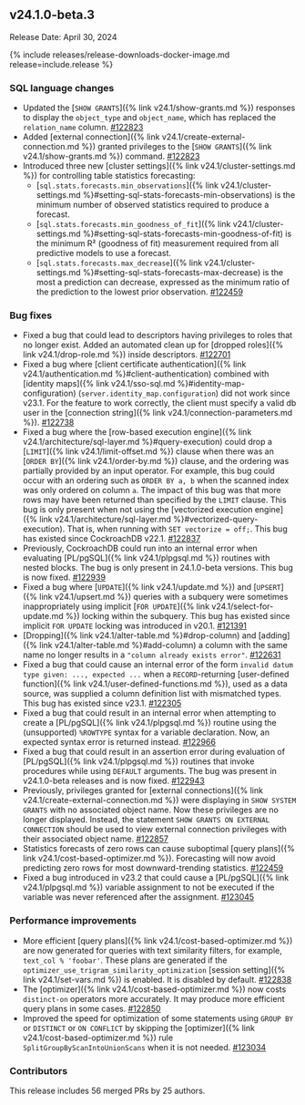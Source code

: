 ## v24.1.0-beta.3

Release Date: April 30, 2024

{% include releases/release-downloads-docker-image.md release=include.release %}

<h3 id="v24-1-0-beta-3-sql-language-changes">SQL language changes</h3>

- Updated the [`SHOW GRANTS`]({% link v24.1/show-grants.md %}) responses to display the `object_type` and `object_name`, which has replaced the `relation_name` column. [#122823][#122823]
- Added [external connection]({% link v24.1/create-external-connection.md %}) granted privileges to the [`SHOW GRANTS`]({% link v24.1/show-grants.md %}) command. [#122823][#122823]
- Introduced three new [cluster settings]({% link v24.1/cluster-settings.md %}) for controlling table statistics forecasting:
    - [`sql.stats.forecasts.min_observations`]({% link v24.1/cluster-settings.md %}#setting-sql-stats-forecasts-min-observations) is the minimum number of observed statistics required to produce a forecast.
    - [`sql.stats.forecasts.min_goodness_of_fit`]({% link v24.1/cluster-settings.md %}#setting-sql-stats-forecasts-min-goodness-of-fit) is the minimum R² (goodness of fit) measurement required from all predictive models to use a forecast.
    - [`sql.stats.forecasts.max_decrease`]({% link v24.1/cluster-settings.md %}#setting-sql-stats-forecasts-max-decrease) is the most a prediction can decrease, expressed as the minimum ratio of the prediction to the lowest prior observation. [#122459][#122459]

<h3 id="v24-1-0-beta-3-bug-fixes">Bug fixes</h3>

- Fixed a bug that could lead to descriptors having privileges to roles that no longer exist. Added an automated clean up for [dropped roles]({% link v24.1/drop-role.md %}) inside descriptors. [#122701][#122701]
- Fixed a bug where [client certificate authentication]({% link v24.1/authentication.md %}#client-authentication) combined with [identity maps]({% link v24.1/sso-sql.md %}#identity-map-configuration) (`server.identity_map.configuration`) did not work since v23.1. For the feature to work correctly, the client must specify a valid db user in the [connection string]({% link v24.1/connection-parameters.md %}). [#122738][#122738]
- Fixed a bug where the [row-based execution engine]({% link v24.1/architecture/sql-layer.md %}#query-execution) could drop a [`LIMIT`]({% link v24.1/limit-offset.md %}) clause when there was an [`ORDER BY`]({% link v24.1/order-by.md %}) clause, and the ordering was partially provided by an input operator. For example, this bug could occur with an ordering such as `ORDER BY a, b` when the scanned index was only ordered on column `a`. The impact of this bug was that more rows may have been returned than specified by the `LIMIT` clause. This bug is only present when not using the [vectorized execution engine]({% link v24.1/architecture/sql-layer.md %}#vectorized-query-execution). That is, when running with `SET vectorize = off;`. This bug has existed since CockroachDB v22.1. [#122837][#122837]
- Previously, CockroachDB could run into an internal error when evaluating [PL/pgSQL]({% link v24.1/plpgsql.md %}) routines with nested blocks. The bug is only present in 24.1.0-beta versions. This bug is now fixed. [#122939][#122939]
- Fixed a bug where [`UPDATE`]({% link v24.1/update.md %}) and [`UPSERT`]({% link v24.1/upsert.md %}) queries with a subquery were sometimes inappropriately using implicit [`FOR UPDATE`]({% link v24.1/select-for-update.md %}) locking within the subquery. This bug has existed since implicit `FOR UPDATE` locking was introduced in v20.1. [#121391][#121391]
- [Dropping]({% link v24.1/alter-table.md %}#drop-column) and [adding]({% link v24.1/alter-table.md %}#add-column) a column with the same name no longer results in a `"column already exists error"`. [#122631][#122631]
- Fixed a bug that could cause an internal error of the form `invalid datum type given: ..., expected ...` when a `RECORD`-returning [user-defined function]({% link v24.1/user-defined-functions.md %}), used as a data source, was supplied a column definition list with mismatched types. This bug has existed since v23.1. [#122305][#122305]
- Fixed a bug that could result in an internal error when attempting to create a [PL/pgSQL]({% link v24.1/plpgsql.md %}) routine using the (unsupported) `%ROWTYPE` syntax for a variable declaration. Now, an expected syntax error is returned instead. [#122966][#122966]
- Fixed a bug that could result in an assertion error during evaluation of [PL/pgSQL]({% link v24.1/plpgsql.md %}) routines that invoke procedures while using `DEFAULT` arguments. The bug was present in v24.1.0-beta releases and is now fixed. [#122943][#122943]
- Previously, privileges granted for [external connections]({% link v24.1/create-external-connection.md %}) were displaying in `SHOW SYSTEM GRANTS` with no associated object name. Now these privileges are no longer displayed. Instead, the  statement `SHOW GRANTS ON EXTERNAL CONNECTION` should be used to view external connection privileges with their associated object name. [#122857][#122857]
- Statistics forecasts of zero rows can cause suboptimal [query plans]({% link v24.1/cost-based-optimizer.md %}). Forecasting will now avoid predicting zero rows for most downward-trending statistics. [#122459][#122459]
- Fixed a bug introduced in v23.2 that could cause a [PL/pgSQL]({% link v24.1/plpgsql.md %}) variable assignment to not be executed if the variable was never referenced after the assignment. [#123045][#123045]

<h3 id="v24-1-0-beta-3-performance-improvements">Performance improvements</h3>

- More efficient [query plans]({% link v24.1/cost-based-optimizer.md %}) are now generated for queries with text similarity filters, for example, `text_col % 'foobar'`. These plans are generated if the `optimizer_use_trigram_similarity_optimization` [session setting]({% link v24.1/set-vars.md %}) is enabled. It is disabled by default. [#122838][#122838]
- The [optimizer]({% link v24.1/cost-based-optimizer.md %}) now costs `distinct-on` operators more accurately. It may produce more efficient query plans in some cases. [#122850][#122850]
- Improved the speed for optimization of some statements using `GROUP BY` or `DISTINCT` or `ON CONFLICT` by skipping the [optimizer]({% link v24.1/cost-based-optimizer.md %}) rule `SplitGroupByScanIntoUnionScans` when it is not needed. [#123034][#123034]

<div class="release-note-contributors" markdown="1">

<h3 id="v24-1-0-beta-3-contributors">Contributors</h3>

This release includes 56 merged PRs by 25 authors.

</div>

[#121391]: https://github.com/cockroachdb/cockroach/pull/121391
[#122305]: https://github.com/cockroachdb/cockroach/pull/122305
[#122459]: https://github.com/cockroachdb/cockroach/pull/122459
[#122631]: https://github.com/cockroachdb/cockroach/pull/122631
[#122701]: https://github.com/cockroachdb/cockroach/pull/122701
[#122738]: https://github.com/cockroachdb/cockroach/pull/122738
[#122823]: https://github.com/cockroachdb/cockroach/pull/122823
[#122837]: https://github.com/cockroachdb/cockroach/pull/122837
[#122838]: https://github.com/cockroachdb/cockroach/pull/122838
[#122850]: https://github.com/cockroachdb/cockroach/pull/122850
[#122857]: https://github.com/cockroachdb/cockroach/pull/122857
[#122939]: https://github.com/cockroachdb/cockroach/pull/122939
[#122943]: https://github.com/cockroachdb/cockroach/pull/122943
[#122966]: https://github.com/cockroachdb/cockroach/pull/122966
[#123034]: https://github.com/cockroachdb/cockroach/pull/123034
[#123045]: https://github.com/cockroachdb/cockroach/pull/123045
